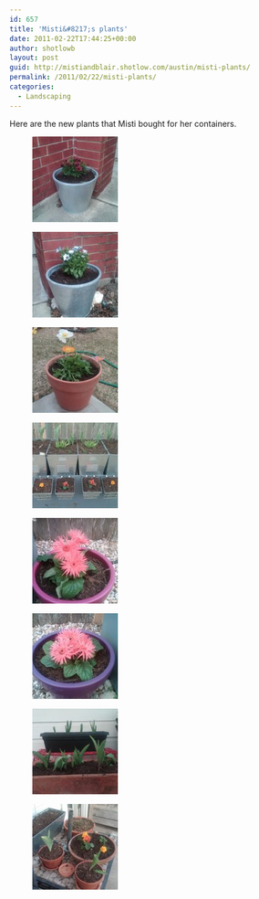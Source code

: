 ```yaml
---
id: 657
title: 'Misti&#8217;s plants'
date: 2011-02-22T17:44:25+00:00
author: shotlowb
layout: post
guid: http://mistiandblair.shotlow.com/austin/misti-plants/
permalink: /2011/02/22/misti-plants/
categories:
  - Landscaping
---
```

Here are the new plants that Misti bought for her containers.

<div id='gallery-14' class='gallery galleryid-657 gallery-columns-3 gallery-size-thumbnail'>
  <figure class='gallery-item'> 
  
  <div class='gallery-icon portrait'>
    <a href='/vendor/uploads/2011/02/IMG00033-20110222-1727-e1298420236854.jpg'><img width="150" height="150" src="/vendor/uploads/2011/02/IMG00033-20110222-1727-e1298420236854-150x150.jpg" class="attachment-thumbnail size-thumbnail" alt="IMG00033-20110222-1727.jpg" /></a>
  </div></figure><figure class='gallery-item'> 
  
  <div class='gallery-icon portrait'>
    <a href='/vendor/uploads/2011/02/IMG00034-20110222-1727-e1298420273545.jpg'><img width="150" height="150" src="/vendor/uploads/2011/02/IMG00034-20110222-1727-e1298420273545-150x150.jpg" class="attachment-thumbnail size-thumbnail" alt="IMG00034-20110222-1727.jpg" /></a>
  </div></figure><figure class='gallery-item'> 
  
  <div class='gallery-icon portrait'>
    <a href='/vendor/uploads/2011/02/IMG00035-20110222-1728-e1298420961302.jpg'><img width="150" height="150" src="/vendor/uploads/2011/02/IMG00035-20110222-1728-e1298420961302-150x150.jpg" class="attachment-thumbnail size-thumbnail" alt="IMG00035-20110222-1728.jpg" /></a>
  </div></figure><figure class='gallery-item'> 
  
  <div class='gallery-icon landscape'>
    <a href='/vendor/uploads/2011/02/IMG00036-20110222-1729-e1298420999923.jpg'><img width="150" height="150" src="/vendor/uploads/2011/02/IMG00036-20110222-1729-e1298420999923-150x150.jpg" class="attachment-thumbnail size-thumbnail" alt="IMG00036-20110222-1729.jpg" /></a>
  </div></figure><figure class='gallery-item'> 
  
  <div class='gallery-icon portrait'>
    <a href='/vendor/uploads/2011/02/IMG00037-20110222-1729-e1298420726948.jpg'><img width="150" height="150" src="/vendor/uploads/2011/02/IMG00037-20110222-1729-e1298420726948-150x150.jpg" class="attachment-thumbnail size-thumbnail" alt="IMG00037-20110222-1729.jpg" /></a>
  </div></figure><figure class='gallery-item'> 
  
  <div class='gallery-icon portrait'>
    <a href='/vendor/uploads/2011/02/IMG00038-20110222-1729-e1298420654409.jpg'><img width="150" height="150" src="/vendor/uploads/2011/02/IMG00038-20110222-1729-e1298420654409-150x150.jpg" class="attachment-thumbnail size-thumbnail" alt="IMG00038-20110222-1729.jpg" /></a>
  </div></figure><figure class='gallery-item'> 
  
  <div class='gallery-icon landscape'>
    <a href='/vendor/uploads/2011/02/IMG00039-20110222-1730-e1298421083678.jpg'><img width="150" height="150" src="/vendor/uploads/2011/02/IMG00039-20110222-1730-e1298421083678-150x150.jpg" class="attachment-thumbnail size-thumbnail" alt="IMG00039-20110222-1730.jpg" /></a>
  </div></figure><figure class='gallery-item'> 
  
  <div class='gallery-icon landscape'>
    <a href='/vendor/uploads/2011/02/IMG00040-20110222-1730-e1298421123379.jpg'><img width="150" height="150" src="/vendor/uploads/2011/02/IMG00040-20110222-1730-e1298421123379-150x150.jpg" class="attachment-thumbnail size-thumbnail" alt="IMG00040-20110222-1730.jpg" /></a>
  </div></figure>
</div>